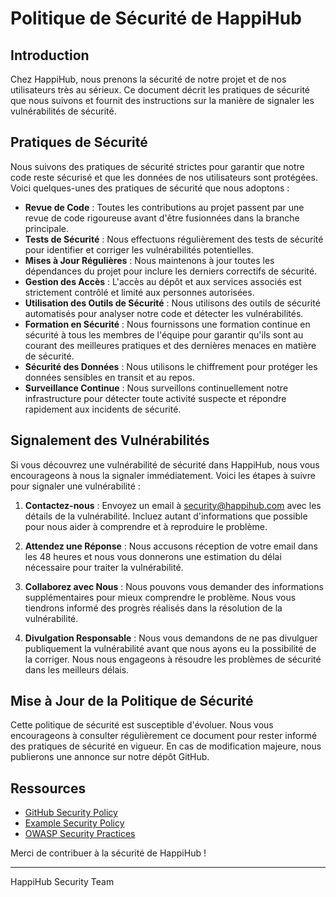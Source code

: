 # Politique de Sécurité de HappiHub

## Introduction

Chez HappiHub, nous prenons la sécurité de notre projet et de nos utilisateurs très au sérieux. Ce document décrit les pratiques de sécurité que nous suivons et fournit des instructions sur la manière de signaler les vulnérabilités de sécurité.

## Pratiques de Sécurité

Nous suivons des pratiques de sécurité strictes pour garantir que notre code reste sécurisé et que les données de nos utilisateurs sont protégées. Voici quelques-unes des pratiques de sécurité que nous adoptons :

- **Revue de Code** : Toutes les contributions au projet passent par une revue de code rigoureuse avant d'être fusionnées dans la branche principale.
- **Tests de Sécurité** : Nous effectuons régulièrement des tests de sécurité pour identifier et corriger les vulnérabilités potentielles.
- **Mises à Jour Régulières** : Nous maintenons à jour toutes les dépendances du projet pour inclure les derniers correctifs de sécurité.
- **Gestion des Accès** : L'accès au dépôt et aux services associés est strictement contrôlé et limité aux personnes autorisées.
- **Utilisation des Outils de Sécurité** : Nous utilisons des outils de sécurité automatisés pour analyser notre code et détecter les vulnérabilités.
- **Formation en Sécurité** : Nous fournissons une formation continue en sécurité à tous les membres de l'équipe pour garantir qu'ils sont au courant des meilleures pratiques et des dernières menaces en matière de sécurité.
- **Sécurité des Données** : Nous utilisons le chiffrement pour protéger les données sensibles en transit et au repos.
- **Surveillance Continue** : Nous surveillons continuellement notre infrastructure pour détecter toute activité suspecte et répondre rapidement aux incidents de sécurité.

## Signalement des Vulnérabilités

Si vous découvrez une vulnérabilité de sécurité dans HappiHub, nous vous encourageons à nous la signaler immédiatement. Voici les étapes à suivre pour signaler une vulnérabilité :

1. **Contactez-nous** : Envoyez un email à [security@happihub.com](mailto:security@happihub.com) avec les détails de la vulnérabilité. Incluez autant d'informations que possible pour nous aider à comprendre et à reproduire le problème.

2. **Attendez une Réponse** : Nous accusons réception de votre email dans les 48 heures et nous vous donnerons une estimation du délai nécessaire pour traiter la vulnérabilité.

3. **Collaborez avec Nous** : Nous pouvons vous demander des informations supplémentaires pour mieux comprendre le problème. Nous vous tiendrons informé des progrès réalisés dans la résolution de la vulnérabilité.

4. **Divulgation Responsable** : Nous vous demandons de ne pas divulguer publiquement la vulnérabilité avant que nous ayons eu la possibilité de la corriger. Nous nous engageons à résoudre les problèmes de sécurité dans les meilleurs délais.

## Mise à Jour de la Politique de Sécurité

Cette politique de sécurité est susceptible d'évoluer. Nous vous encourageons à consulter régulièrement ce document pour rester informé des pratiques de sécurité en vigueur. En cas de modification majeure, nous publierons une annonce sur notre dépôt GitHub.

## Ressources

- [GitHub Security Policy](https://docs.github.com/en/code-security/getting-started/adding-a-security-policy-to-your-repository)
- [Example Security Policy](https://github.com/probot/example-security-policy)
- [OWASP Security Practices](https://owasp.org/www-project-top-ten/)

Merci de contribuer à la sécurité de HappiHub !

---

HappiHub Security Team
